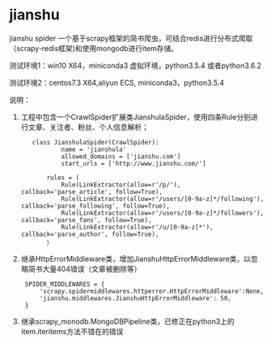 # jianshu
jianshu spider
一个基于scrapy框架的简书爬虫，可结合redis进行分布式爬取（scrapy-redis框架)和使用mongodb进行item存储。

测试环境1：win10 X64，miniconda3 虚拟环境，python3.5.4 或者python3.6.2

测试环境2：centos7.3 X64,aliyun ECS, miniconda3，python3.5.4

    
      
说明：
1. 工程中包含一个CrawlSpider扩展类JianshulaSpider，使用四条Rule分别进行文章、关注者、粉丝、个人信息解析；

          class JianshulaSpider(CrawlSpider):
                  name = 'jianshula'
                  allowed_domains = ['jianshu.com']
                  start_urls = ['http://www.jianshu.com/']

              rules = (
                  Rule(LinkExtractor(allow=r'/p/'), callback='parse_article', follow=True),
                  Rule(LinkExtractor(allow=r'/users/[0-9a-z]*/following'), callback='parse_following', follow=True),
                  Rule(LinkExtractor(allow=r'/users/[0-9a-z]*/followers'), callback='parse_fans', follow=True),
                  Rule(LinkExtractor(allow=r'/u/[0-9a-z]*'), callback='parse_author', follow=True),
              ）    
2. 继承HttpErrorMiddleware类，增加JianshuHttpErrorMiddleware类，以忽略简书大量404错误（文章被删除等）

        SPIDER_MIDDLEWARES = {
            'scrapy.spidermiddlewares.httperror.HttpErrorMiddleware':None,
            'jianshu.middlewares.JianshuHttpErrorMiddleware': 50,
        }

3. 继承scrapy_monodb.MongoDBPipeline类，已修正在python3上的item.iteritems方法不错在的错误




